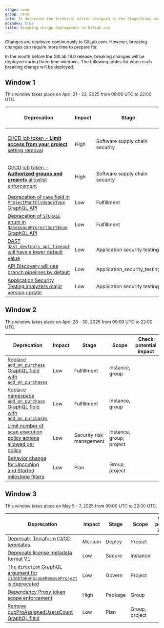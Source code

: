 ```yaml
---
stage: none
group: none
info: To determine the technical writer assigned to the Stage/Group associated with this page, see https://handbook.gitlab.com/handbook/product/ux/technical-writing/#assignments
noindex: true
title: Breaking change deployments on GitLab.com
---
```


Changes are deployed continuously to GitLab.com. However, breaking changes
can require more time to prepare for.

In the month before the GitLab 18.0 release, breaking changes will be deployed
during three time windows. The following tables list when each breaking change will be deployed.

<!--
Do not edit this page directly.
This page is generated by lib/tasks/gitlab/docs/compile_windows.rake and
from the yaml files in /data/deprecations.
To update this file, run: bin/rake gitlab:docs:compile_windows
-->
## Window 1

This window takes place on April 21 - 23, 2025 from 09:00 UTC to 22:00 UTC.

| Deprecation | Impact | Stage | Scope | Check potential impact |
|-------------|--------|-------|-------|------------------------|
| [CI/CD job token - **Limit access from your project** setting removal](deprecations.md#cicd-job-token---limit-access-from-your-project-setting-removal) | High | Software supply chain security | Project | Refer to the [Understanding this change](https://gitlab.com/gitlab-org/gitlab/-/issues/395708#understanding-this-change) section for details. |
| [CI/CD job token - **Authorized groups and projects** allowlist enforcement](deprecations.md#cicd-job-token---authorized-groups-and-projects-allowlist-enforcement) | High | Software supply chain security | Project | Refer to the [Understanding this change](https://gitlab.com/gitlab-org/gitlab/-/issues/383084#understanding-this-change) section for details. |
| [Deprecation of `name` field in `ProjectMonthlyUsageType` GraphQL API](deprecations.md#deprecation-of-name-field-in-projectmonthlyusagetype-graphql-api) | Low | Fulfillment | Project |  |
| [Deprecation of `STORAGE` enum in `NamespaceProjectSortEnum` GraphQL API](deprecations.md#deprecation-of-storage-enum-in-namespaceprojectsortenum-graphql-api) | Low | Fulfillment | Group |  |
| [DAST `dast_devtools_api_timeout` will have a lower default value](deprecations.md#dast-dast_devtools_api_timeout-will-have-a-lower-default-value) | Low | Application security testing | Project |  |
| [API Discovery will use branch pipelines by default](deprecations.md#api-discovery-will-use-branch-pipelines-by-default) | Low | Application_security_testing | Project |  |
| [Application Security Testing analyzers major version update](deprecations.md#application-security-testing-analyzers-major-version-update) | Low | Application security testing | Project |  |

## Window 2

This window takes place on April 28 - 30, 2025 from 09:00 UTC to 22:00 UTC.

| Deprecation | Impact | Stage | Scope | Check potential impact |
|-------------|--------|-------|-------|------------------------|
| [Replace `add_on_purchase` GraphQL field with `add_on_purchases`](deprecations.md#replace-add_on_purchase-graphql-field-with-add_on_purchases) | Low | Fulfillment | Instance, group |  |
| [Replace namespace `add_on_purchase` GraphQL field with `add_on_purchases`](deprecations.md#replace-namespace-add_on_purchase-graphql-field-with-add_on_purchases) | Low | Fulfillment | Instance, group |  |
| [Limit number of scan execution policy actions allowed per policy](deprecations.md#limit-number-of-scan-execution-policy-actions-allowed-per-policy) | Low | Security risk management | Instance, group, project |  |
| [Behavior change for Upcoming and Started milestone filters](deprecations.md#behavior-change-for-upcoming-and-started-milestone-filters) | Low | Plan | Group, project |  |

## Window 3

This window takes place on May 5 - 7, 2025 from 09:00 UTC to 22:00 UTC.

| Deprecation | Impact | Stage | Scope | Check potential impact |
|-------------|--------|-------|-------|------------------------|
| [Deprecate Terraform CI/CD templates](deprecations.md#deprecate-terraform-cicd-templates) | Medium | Deploy | Project |  |
| [Deprecate license metadata format V1](deprecations.md#deprecate-license-metadata-format-v1) | Low | Secure | Instance |  |
| [The `direction` GraphQL argument for `ciJobTokenScopeRemoveProject` is deprecated](deprecations.md#the-direction-graphql-argument-for-cijobtokenscoperemoveproject-is-deprecated) | Low | Govern | Project |  |
| [Dependency Proxy token scope enforcement](deprecations.md#dependency-proxy-token-scope-enforcement) | High | Package | Group |  |
| [Remove duoProAssignedUsersCount GraphQL field](deprecations.md#remove-duoproassigneduserscount-graphql-field) | Low | Plan | Group, project |  |
